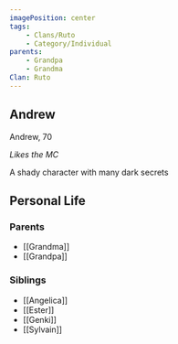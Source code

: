 ```yaml
---
imagePosition: center
tags:
    - Clans/Ruto
    - Category/Individual
parents:
    - Grandpa
    - Grandma
Clan: Ruto
---
```


## Andrew

Andrew, 70

_Likes the MC_

A shady character with many dark secrets

## Personal Life

### Parents

-   [[Grandma]]
-   [[Grandpa]]

### Siblings

-   [[Angelica]]
-   [[Ester]]
-   [[Genki]]
-   [[Sylvain]]

